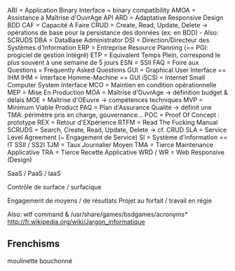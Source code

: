 ABI = Application Binary Interface = binary compatibility
AMOA = Assistance à Maîtrise d'OuvrAge
API
ARD = Adaptative Responsive Design
BDD
CAF = Capacité A Faire
CRUD = Create, Read, Update, Delete -> opérations de base pour la persistance des données (ex: en BDD) - Also: SCRUDS
DBA = DataBase Administrator
DSI = Direction/Directeur des Systèmes d'Information
ERP = Entreprise Resource Planning (== PGI: progiciel de gestion intégré)
ETP = Equivalent Temps Plein, correspond le plus souvent à une semaine de 5 jours
ESN = SSII
FAQ = Foire aux Questions = Frequently Asked Questions
GUI = Graphical User Interface == IHM
IHM = Interface Homme-Machine == GUI
iSCSI = Internet Small Computer System Interface
MCO = Maintien en condition opérationnelle
MEP = Mise En Production
MOA = Maîtrise d'OuvrAge -> définition budget & délais
MOE = Maîtrise d'OEuvre -> compétences techniques
MVP = Minimum Viable Product
PAQ = Plan d'Assurance Qualité -> définit une TMA: périmètre pris en charge, gouvernance...
POC = Proof Of Concept : prototype
REX = Retour d'EXpérience
RTFM = Read The Fucking Manual
SCRUDS = Search, Create, Read, Update, Delete -> cf. CRUD
SLA = Service Level Agreement (~ Engagement de Service)
SI = Système d'information == IT
SSII / SS2I
TJM = Taux Journalier Moyen
TMA = Tierce Maintenance Applicative
TRA = Tierce Recette Applicative
WRD / WR = Web Responsive (Design)

SaaS / PaaS / IaaS

Contrôle de surface / surfacique

Engagement de moyens / de résultats
Projet au forfait / travail en régie

Also: wtf command & /usr/share/games/bsdgames/acronyms*
http://fr.wikipedia.org/wiki/Jargon_informatique

## Frenchisms
moulinette
bouchonné
